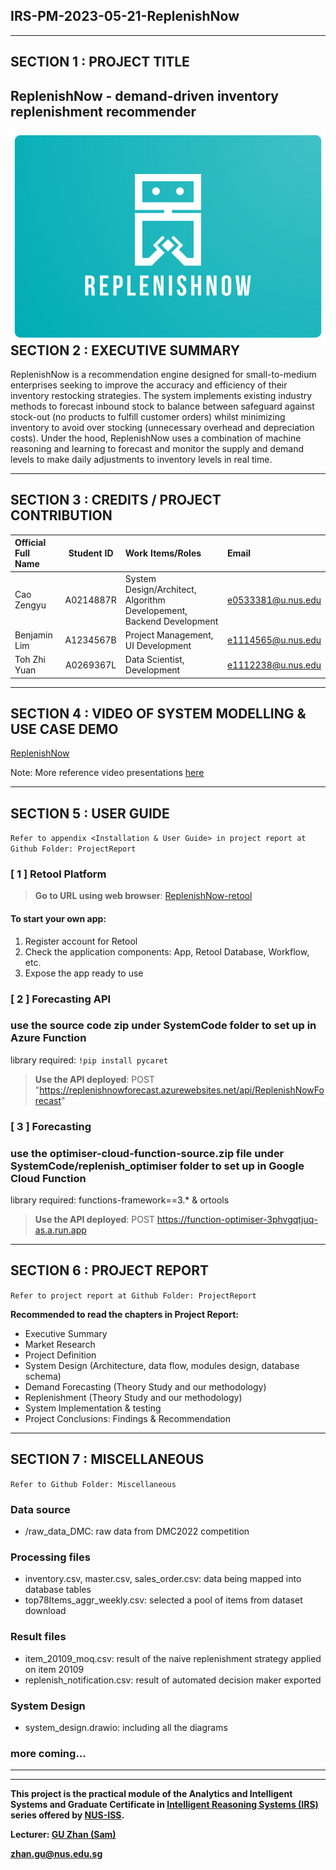 ﻿## IRS-PM-2023-05-21-ReplenishNow
---

## SECTION 1 : PROJECT TITLE
## ReplenishNow - demand-driven inventory replenishment recommender


<img src="logo_new.png"
     style="float: left; margin-right: 0px;" />

---

## SECTION 2 : EXECUTIVE SUMMARY  

ReplenishNow is a recommendation engine designed for small-to-medium enterprises seeking to improve the accuracy and efficiency of their inventory restocking strategies. The system implements existing industry methods to forecast inbound stock to balance between safeguard against stock-out (no products to fulfill customer orders) whilst minimizing inventory to avoid over stocking (unnecessary overhead and depreciation costs). Under the hood, ReplenishNow uses a combination of machine reasoning and learning to forecast and monitor the supply and demand levels to make daily adjustments to inventory levels in real time.

---

## SECTION 3 : CREDITS / PROJECT CONTRIBUTION

| Official Full Name  | Student ID  | Work Items/Roles | Email |
| :------------ |:---------------:| :-----| :-----|
| Cao Zengyu  | A0214887R | System Design/Architect, Algorithm Developement, Backend Development | e0533381@u.nus.edu |
| ​Benjamin Lim  | A1234567B | Project Management, UI Development | e1114565@u.nus.edu  |
| Toh Zhi Yuan  | A0269367L  | Data Scientist, Development | e1112238@u.nus.edu  |


---

## SECTION 4 : VIDEO OF SYSTEM MODELLING & USE CASE DEMO

[ReplenishNow](https://youtu.be/zP1nr8qFaNQ)

Note:
More reference video presentations [here](https://telescopeuser.wordpress.com/2018/03/31/master-of-technology-solution-know-how-video-index-2/ "video presentations")

---

## SECTION 5 : USER GUIDE

`Refer to appendix <Installation & User Guide> in project report at Github Folder: ProjectReport`

### [ 1 ] Retool Platform
> **Go to URL using web browser**:  [ReplenishNow-retool](https://lwmbenjamin.retool.com/embedded/public/65e7a33a-7fd2-459c-b076-9fe725a1cee6)
#### To start your own app:
1. Register account for Retool
2. Check the application components: App, Retool Database, Workflow, etc.
3. Expose the app ready to use

### [ 2 ] Forecasting API
### use the source code zip under SystemCode folder to set up in Azure Function
library required:  ```!pip install pycaret```
> **Use the API deployed**: POST "https://replenishnowforecast.azurewebsites.net/api/ReplenishNowForecast"


### [ 3 ] Forecasting 
### use the optimiser-cloud-function-source.zip file under SystemCode/replenish_optimiser folder to set up in Google Cloud Function 

library required:  functions-framework==3.* & ortools  
> **Use the API deployed**: POST https://function-optimiser-3phvgqtjuq-as.a.run.app 



---
## SECTION 6 : PROJECT REPORT

`Refer to project report at Github Folder: ProjectReport`

**Recommended to read the chapters in Project Report:**
- Executive Summary
- Market Research
- Project Definition
- System Design (Architecture, data flow, modules design, database schema)
- Demand Forecasting (Theory Study and our methodology)
- Replenishment (Theory Study and our methodology)
- System Implementation & testing 
- Project Conclusions: Findings & Recommendation

---
## SECTION 7 : MISCELLANEOUS

`Refer to Github Folder: Miscellaneous`

### Data source
* /raw_data_DMC: raw data from DMC2022 competition  
### Processing files
* inventory.csv, master.csv, sales_order.csv: data being mapped into database tables
* top78Items_aggr_weekly.csv: selected a pool of items from dataset download
### Result files
* item_20109_moq.csv: result of the naive replenishment strategy applied on item 20109 
* replenish_notification.csv: result of automated decision maker exported

### System Design
* system_design.drawio: including all the diagrams

### more coming...

---

---

**This project is the practical module of the Analytics and Intelligent Systems and Graduate Certificate in [Intelligent Reasoning Systems (IRS)](https://www.iss.nus.edu.sg/stackable-certificate-programmes/intelligent-systems "Intelligent Reasoning Systems") series offered by [NUS-ISS](https://www.iss.nus.edu.sg "Institute of Systems Science, National University of Singapore").**

**Lecturer: [GU Zhan (Sam)](https://www.iss.nus.edu.sg/about-us/staff/detail/201/GU%20Zhan "GU Zhan (Sam)")**

**zhan.gu@nus.edu.sg**
